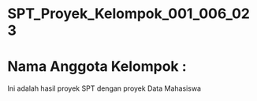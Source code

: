 # SPT_Proyek_Kelompok_001_006_023
# Nama Anggota Kelompok :
Ini adalah hasil proyek SPT dengan proyek Data Mahasiswa
